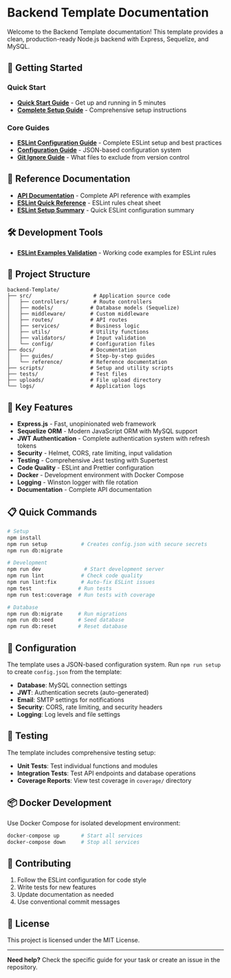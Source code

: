 # Backend Template Documentation

Welcome to the Backend Template documentation! This template provides a clean, production-ready Node.js backend with Express, Sequelize, and MySQL.

## 🚀 Getting Started

### Quick Start

- **[Quick Start Guide](guides/quick-start.md)** - Get up and running in 5 minutes
- **[Complete Setup Guide](guides/setup-guide.md)** - Comprehensive setup instructions

### Core Guides

- **[ESLint Configuration Guide](guides/eslint-guide.md)** - Complete ESLint setup and best practices
- **[Configuration Guide](guides/configuration-guide.md)** - JSON-based configuration system
- **[Git Ignore Guide](guides/git-ignore-guide.md)** - What files to exclude from version control

## 📖 Reference Documentation

- **[API Documentation](reference/api-documentation.md)** - Complete API reference with examples
- **[ESLint Quick Reference](reference/eslint-quick-reference.md)** - ESLint rules cheat sheet
- **[ESLint Setup Summary](reference/eslint-setup-summary.md)** - Quick ESLint configuration summary

## 🛠️ Development Tools

- **[ESLint Examples Validation](reference/eslint-examples-validation.js)** - Working code examples for ESLint rules

## 📁 Project Structure

```
backend-Template/
├── src/                    # Application source code
│   ├── controllers/        # Route controllers
│   ├── models/            # Database models (Sequelize)
│   ├── middleware/        # Custom middleware
│   ├── routes/            # API routes
│   ├── services/          # Business logic
│   ├── utils/             # Utility functions
│   ├── validators/        # Input validation
│   └── config/            # Configuration files
├── docs/                  # Documentation
│   ├── guides/            # Step-by-step guides
│   └── reference/         # Reference documentation
├── scripts/               # Setup and utility scripts
├── tests/                 # Test files
├── uploads/               # File upload directory
└── logs/                  # Application logs
```

## 🎯 Key Features

- **Express.js** - Fast, unopinionated web framework
- **Sequelize ORM** - Modern JavaScript ORM with MySQL support
- **JWT Authentication** - Complete authentication system with refresh tokens
- **Security** - Helmet, CORS, rate limiting, input validation
- **Testing** - Comprehensive Jest testing with Supertest
- **Code Quality** - ESLint and Prettier configuration
- **Docker** - Development environment with Docker Compose
- **Logging** - Winston logger with file rotation
- **Documentation** - Complete API documentation

## 📋 Quick Commands

```bash
# Setup
npm install
npm run setup           # Creates config.json with secure secrets
npm run db:migrate

# Development
npm run dev              # Start development server
npm run lint            # Check code quality
npm run lint:fix        # Auto-fix ESLint issues
npm test               # Run tests
npm run test:coverage  # Run tests with coverage

# Database
npm run db:migrate     # Run migrations
npm run db:seed        # Seed database
npm run db:reset       # Reset database
```

## 🔧 Configuration

The template uses a JSON-based configuration system. Run `npm run setup` to create `config.json` from the template:

- **Database**: MySQL connection settings
- **JWT**: Authentication secrets (auto-generated)
- **Email**: SMTP settings for notifications
- **Security**: CORS, rate limiting, and security headers
- **Logging**: Log levels and file settings

## 🧪 Testing

The template includes comprehensive testing setup:

- **Unit Tests**: Test individual functions and modules
- **Integration Tests**: Test API endpoints and database operations
- **Coverage Reports**: View test coverage in `coverage/` directory

## 📦 Docker Development

Use Docker Compose for isolated development environment:

```bash
docker-compose up       # Start all services
docker-compose down     # Stop all services
```

## 🤝 Contributing

1. Follow the ESLint configuration for code style
2. Write tests for new features
3. Update documentation as needed
4. Use conventional commit messages

## 📄 License

This project is licensed under the MIT License.

---

**Need help?** Check the specific guide for your task or create an issue in the repository.
